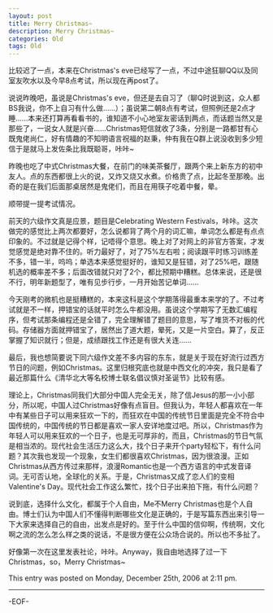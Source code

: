 ```yaml
---
layout: post
title: Merry Christmas~
description: Merry Christmas~
categories: Old
tags: Old
---
```

比较迟了一点，本来在Christmas's eve已经写了一点，不过中途狂聊QQ以及同室友吹水以及今早8点考试，所以现在再post了。

说说昨晚吧，虽说是Christmas's eve，但还是去自习了（聊Q时说到这，众人都BS我说，你不上自习有什么做......）；虽说第二朝8点有考试，但照例还是2点才睡......本来还打算再看看书的，谁知道不小心地室友密话到两点，而话题当然又是那些了，一说女人就是兴奋......Christmas短信就收了3条，分别是一路都甘有心既鬼佬尚仁，好有情趣的不知明语言祝福的赵秉，仲有我在Q群上说没收到多少短信于是就马上发佐条比我既聪哥，咔咔~

昨晚也吃了中式Christmas大餐，在前门的味美茶餐厅，跟两个来上新东方的初中友人。点的东西都很上火的说，又炸又烧又水煮。价格贵了点，比起冬至那晚。出奇的是在我们后面那桌居然是鬼佬们，而且在用筷子吃着中餐，晕。

顺带提一提考试情况。

前天的六级作文真是应景，题目是Celebrating Western Festivals，咔咔。这次做完的感觉比上两次都要好，怎么说都背了两个月的词汇嘛，单词怎么都是有点点印象的。不过就是记得个样，记唔得个意思。晚上对了对网上的非官方答案，才发觉感觉是绝对靠不住的。听力最好了，对了75%左右啦；阅读跟平时练习训练差不多，错一半，呜呜；单选本来感觉挺好的，谁知又是狂错，对了25%吧，跟随机选的概率差不多；后面改错就只对了2个，都比预期中糟糕。总体来说，还是很不行，明年新题型了，唯有见步行步，一月开始苦记单词......

今天刚考的微机也是挺糟糕的，本来这科是这个学期落得最重本来学的了。不过考试就是不一样，押错宝的话就平时怎么牛都没用。虽说这个学期写了无数汇编程序，但考试那条编程还是全错了，完全理解错了题目的意思，写了堆货不对板的代码。存储器方面就押错宝了，居然出了道大题，晕死，又是一片空白。算了，反正掌握了知识就行；但是，成绩跟找工作还是有很大关连......

最后，我也想简要说下同六级作文差不多内容的东东，就是关于现在好流行过西方节日的问题，例如Christmas。这里归根究底也就是中西文化的冲突，我只是看了最近那篇什么《清华北大等名校博士联名倡议慎对圣诞节》比较有感。

理论上，Christmas同我们大部分中国人完全无关，除了信Jesus的那一小小部分，所以呢，中国人过Christmas好像有点盲目。但我认为，年轻人都喜欢在一年中有某些日子可以用来狂欢一下的，而狂欢在中国的传统节日里面是完全不符合中国传统的，中国传统的节日都是喜欢一家人安详地度过吧。所以，Christmas作为年轻人可以用来狂欢的一个日子，也是无可厚非的，而且，Christmas的节日气氛是相当浓的。现代社会生活压力这么大，找个日子来开个party轻松下，有什么问题？其次我也发现一个现象，女生们都很喜欢Christmas，因为很浪漫。正如Christmas从西方传过来那样，浪漫Romantic也是一个西方语言的中式发音译词。无可否认地，全球化的关系。于是，Christmas又成了恋人们的变相Valentine's Day。现代社会工作这么繁忙，找个日子出来拍下拖，有什么问题？

说到底，选择什么文化，都属于个人自由，Me不Merry Christmas也是个人自由。博士们认为中国人们不懂得判断哪些文化是正确的，于是写篇东西出来引导一下大家来选择自己的自由，出发点是好的。至于什么中国的信仰啊，传统啊，文化啊之流的怎么怎么样之类的说话，不是很方便在公众场合说的。所以也不多扯了。

好像第一次在这里发表社论，咔咔。Anyway，我自由地选择了过一下Christmas，so，Merry Christmas~

This entry was posted on Monday, December 25th, 2006 at 2:11 pm.

---



-EOF-
